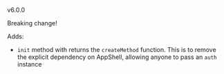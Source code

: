 v6.0.0

Breaking change!

Adds:

* `init` method with returns the `createMethod` function. This is to remove the explicit dependency on AppShell, allowing anyone to pass an `auth` instance
